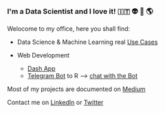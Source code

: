 ### I'm a Data Scientist and I love it! :it:	:alien:	:ghost:	:earth_americas:	

Welocome to my office, here you shall find:

- Data Science & Machine Learning real [Use Cases](https://github.com/mdipietro09/DataScience_ArtificialIntelligence_Utils)

- Web Development
  - [Dash App]()
  - [Telegram Bot](https://github.com/mdipietro09/Bot_TelegramDatesReminder) to R ⟶ [chat with the Bot](https://t.me/DatesReminderBot)

Most of my projects are documented on [Medium](https://mdipietro09.medium.com/)

Contact me on [LinkedIn](https://www.linkedin.com/in/mauro-di-pietro-56a1366b/) or [Twitter](https://twitter.com/maurodp90)

